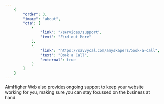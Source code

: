 ```yaml
---
	{
		"order": 3,
		"image": "about",
		"cta": [
			{
				"link": "/services/support",
				"text": "Find out More"
			},
			{
				"link": "https://savvycal.com/amyskapers/book-a-call",
				"text": "Book a Call",
				"external": true
			}
		]
	}
---
```


AimHigher Web also provides ongoing support to keep your website working for you, making sure you can stay focussed on the business at hand. 
